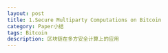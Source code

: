 ```yaml
---
layout: post
title: 1.Secure Multiparty Computations on Bitcoin
category: Paper小结
tags: Bitcoin
description: 区块链在多方安全计算上的应用
---
```


